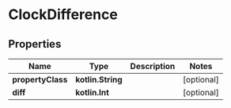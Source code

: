 
# ClockDifference

## Properties
| Name | Type | Description | Notes |
| ------------ | ------------- | ------------- | ------------- |
| **propertyClass** | **kotlin.String** |  |  [optional] |
| **diff** | **kotlin.Int** |  |  [optional] |



